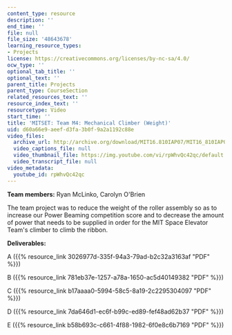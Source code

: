 ```yaml
---
content_type: resource
description: ''
end_time: ''
file: null
file_size: '48643678'
learning_resource_types:
- Projects
license: https://creativecommons.org/licenses/by-nc-sa/4.0/
ocw_type: ''
optional_tab_title: ''
optional_text: ''
parent_title: Projects
parent_type: CourseSection
related_resources_text: ''
resource_index_text: ''
resourcetype: Video
start_time: ''
title: 'MITSET: Team M4: Mechanical Climber (Weight)'
uid: d60a66e9-aeef-d3fa-3b0f-9a2a1192c88e
video_files:
  archive_url: http://archive.org/download/MIT16.810IAP07/MIT16_810IAP07team_m4_300k.mp4
  video_captions_file: null
  video_thumbnail_file: https://img.youtube.com/vi/rpWhvQc42qc/default.jpg
  video_transcript_file: null
video_metadata:
  youtube_id: rpWhvQc42qc
---
```


**Team members:** Ryan McLinko, Carolyn O'Brien

The team project was to reduce the weight of the roller assembly so as to increase our Power Beaming competition score and to decrease the amount of power that needs to be supplied in order for the MIT Space Elevator Team's climber to climb the ribbon.

**Deliverables:**

A ({{% resource_link 3026977d-335f-94a3-79ad-b2c32a3163af "PDF" %}})

B ({{% resource_link 781eb37e-1257-a78a-1650-ac5d40149382 "PDF" %}})

C ({{% resource_link b17aaaa0-5994-58c5-8a19-2c2295304097 "PDF" %}})

D ({{% resource_link 7da646d1-ec6f-b99c-ed89-fef48ad62b37 "PDF" %}})

E ({{% resource_link b58b693c-c661-4f88-1982-6f0e8c6b7169 "PDF" %}})

